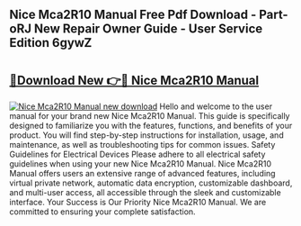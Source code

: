 ## Nice Mca2R10 Manual Free Pdf Download - Part-oRJ New Repair Owner Guide - User Service Edition 6gywZ

# <h2><a href="http://cf15427.oget.top/?id=Nice+Mca2R10+Manual">🔗Download New 👉🔴 Nice Mca2R10 Manual</a></h2>

[![Nice Mca2R10 Manual new download](https://i.imgur.com/5g1atiW.png)](http://cf15427.oget.top/?id=Nice+Mca2R10+Manual)
Hello and welcome to the user manual for your brand new Nice Mca2R10 Manual. This guide is specifically designed to familiarize you with the features, functions, and benefits of your product. You will find step-by-step instructions for installation, usage, and maintenance, as well as troubleshooting tips for common issues. Safety Guidelines for Electrical Devices Please adhere to all electrical safety guidelines when using your new Nice Mca2R10 Manual. Nice Mca2R10 Manual offers users an extensive range of advanced features, including virtual private network, automatic data encryption, customizable dashboard, and multi-user access, all accessible through the sleek and customizable interface. Your Success is Our Priority Nice Mca2R10 Manual. We are committed to ensuring your complete satisfaction.
